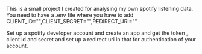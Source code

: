 This is a small project I created for analysing my own spotify listening data. You need to have a .env file where you have to add CLIENT_ID="",CLIENT_SECRET="",REDIRECT_URI=""

Set up a spotify developer account and create an app and get the token , client id and secret and set up a redirect uri in that for authentication of your account. 
